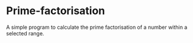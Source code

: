 # Prime-factorisation
A simple program to calculate the prime factorisation of a number within a selected range.
